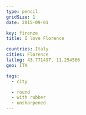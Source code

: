 ```yaml
---
type: pencil
gridSize: 1
date: 2015-09-01

key: firenze
title: I love Florence

countries: Italy
cities: Florence
latlng: 43.771497, 11.254506
geo: ITA

tags:
  - city

  - round
  - with rubber
  - unsharpened
---
```

